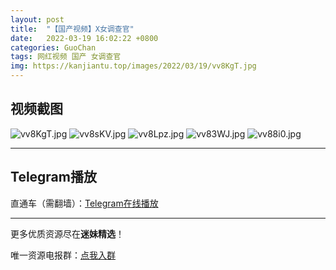 ```yaml
---
layout: post
title:  "【国产视频】X女调查官"
date:   2022-03-19 16:02:22 +0800
categories: GuoChan
tags: 网红视频 国产 女调查官
img: https://kanjiantu.top/images/2022/03/19/vv8KgT.jpg
---
```



## 视频截图

![vv8KgT.jpg](https://kanjiantu.top/images/2022/03/19/vv8KgT.jpg)
![vv8sKV.jpg](https://kanjiantu.top/images/2022/03/19/vv8sKV.jpg)
![vv8Lpz.jpg](https://kanjiantu.top/images/2022/03/19/vv8Lpz.jpg)
![vv83WJ.jpg](https://kanjiantu.top/images/2022/03/19/vv83WJ.jpg)
![vv88i0.jpg](https://kanjiantu.top/images/2022/03/19/vv88i0.jpg)

* * *
## Telegram播放

直通车（需翻墙）：[Telegram在线播放](https://t.me/mimeijingxuan/188)

* * *
更多优质资源尽在**迷妹精选**！

唯一资源电报群：[点我入群](https://t.me/mimeijingxuan)



